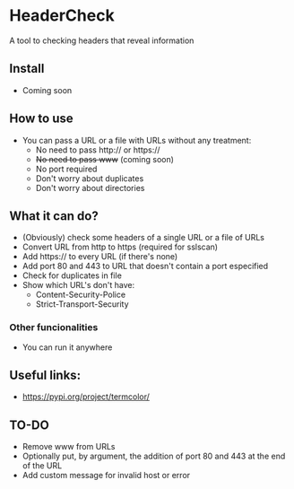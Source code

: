 # HeaderCheck
A tool to checking headers that reveal information

## Install
- Coming soon
<!-- - `git clone https://github.com/BrunoThums/SSLVerifier.git; cd SSLVerifier; chmod +x setup.sh; sudo ./setup.sh`
 É possível mudar essa instalação. Baixe a ferramenta no linux/kali, dê permissão de execução para o setup.sh e faça o commit. Assim dará pra mudar para:
git clone https://github.com/BrunoThums/SSLVerifier.git; sudo SSLVerifier/setup.sh 
Só precisa ajustar o "local" do script, dentro dele. Porque senão ele não consegue se apagar
-->
## How to use
- You can pass a URL or a file with URLs without any treatment:
  - No need to pass http:// or https://
  - ~~No need to pass www~~ (coming soon)
  - No port required
  - Don't worry about duplicates
  - Don't worry about directories
<!-- - hc file_with_urls.txt
- hc single_URL-->

## What it can do?
- (Obviously) check some headers of a single URL or a file of URLs
- Convert URL from http to https (required for sslscan)
- Add https:// to every URL (if there's none)
- Add port 80 and 443 to URL that doesn't contain a port especified
- Check for duplicates in file
- Show which URL's don't have:
  - Content-Security-Police
  - Strict-Transport-Security

### Other funcionalities
- You can run it anywhere
<!-- - Automatically check if sslscan is installed and. If not, then install -->

## Useful links:
- https://pypi.org/project/termcolor/

## TO-DO
- Remove www from URLs
- Optionally put, by argument, the addition of port 80 and 443 at the end of the URL
- Add custom message for invalid host or error



